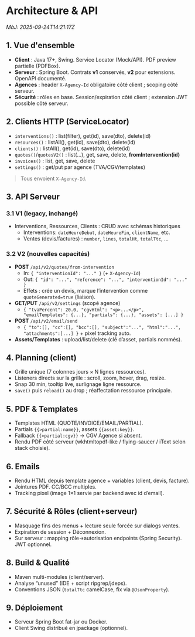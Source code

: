# Architecture & API
_MàJ: 2025-09-24T14:21:17Z_


## 1. Vue d'ensemble
- **Client** : Java 17+, Swing. Service Locator (Mock/API). PDF preview partielle (PDFBox).
- **Serveur** : Spring Boot. Contrats **v1** conservés, **v2** pour extensions. OpenAPI documenté.
- **Agences** : header `X-Agency-Id` obligatoire côté client ; scoping côté serveur.
- **Sécurité** : rôles en base. Session/expiration côté client ; extension JWT possible côté serveur.

## 2. Clients HTTP (ServiceLocator)
- `interventions()` : list(filter), get(id), save(dto), delete(id)
- `resources()` : listAll(), get(id), save(dto), delete(id)
- `clients()` : listAll(), get(id), save(dto), delete(id)
- `quotes()`/`quotesV2()` : list(...), get, save, delete, **fromIntervention(id)**
- `invoices()` : list, get, save, delete
- `settings()` : get/put par agence (TVA/CGV/templates)
> Tous envoient `X-Agency-Id`.

## 3. API Serveur
### 3.1 V1 (legacy, inchangé)
- Interventions, Ressources, Clients : CRUD avec schémas historiques
  - Interventions: `dateHeureDebut`, `dateHeureFin`, `clientName`, etc.
  - Ventes (devis/factures) : `number`, `lines`, `totalHt`, `totalTtc`, …

### 3.2 V2 (nouvelles capacités)
- **POST** `/api/v2/quotes/from-intervention`
  - In: `{ "interventionId": "..." }` (+ `X-Agency-Id`)
  - Out: `{ "id": "...", "reference": "...", "interventionId": "..." }`
  - Effets : crée un devis, marque l’intervention comme `quoteGenerated=true` (liaison).
- **GET/PUT** `/api/v2/settings` (scopé agence)
  - `{ "tvaPercent": 20.0, "cgvHtml": "<p>...</p>", "emailTemplates": {...}, "partials": {...}, "assets": [...] }`
- **POST** `/api/v2/email/send`
  - `{ "to":[], "cc":[], "bcc":[], "subject":"...", "html":"...", "attachments":[...] }` + pixel tracking auto.
- **Assets/Templates** : upload/list/delete (clé d’asset, partials nommés).

## 4. Planning (client)
- Grille unique (7 colonnes jours × N lignes ressources).
- Listeners directs sur la grille : scroll, zoom, hover, drag, resize.
- Snap 30 min, tooltip live, surlignage ligne ressource.
- `save()` puis `reload()` au drop ; réaffectation ressource principale.

## 5. PDF & Templates
- Templates HTML (QUOTE/INVOICE/EMAIL/PARTIAL).
- Partials `{{>partial:name}}`, assets `{{asset:key}}`.
- Fallback `{{>partial:cgv}}` -> CGV Agence si absent.
- Rendu PDF côté serveur (wkhtmltopdf-like / flying-saucer / iText selon stack choisie).

## 6. Emails
- Rendu HTML depuis template agence + variables (client, devis, facture).
- Jointures PDF. CC/BCC multiples.
- Tracking pixel (image 1×1 servie par backend avec id d’email).

## 7. Sécurité & Rôles (client+serveur)
- Masquage fins des menus + lecture seule forcée sur dialogs ventes.
- Expiration de session + Déconnexion.
- Sur serveur : mapping rôle→autorisation endpoints (Spring Security). JWT optionnel.

## 8. Build & Qualité
- Maven multi-modules (client/server).
- Analyse “unused” (IDE + script ripgrep/jdeps). 
- Conventions JSON (`totalTtc` camelCase, fix via `@JsonProperty`).

## 9. Déploiement
- Serveur Spring Boot fat-jar ou Docker.
- Client Swing distribué en jpackage (optionnel).
